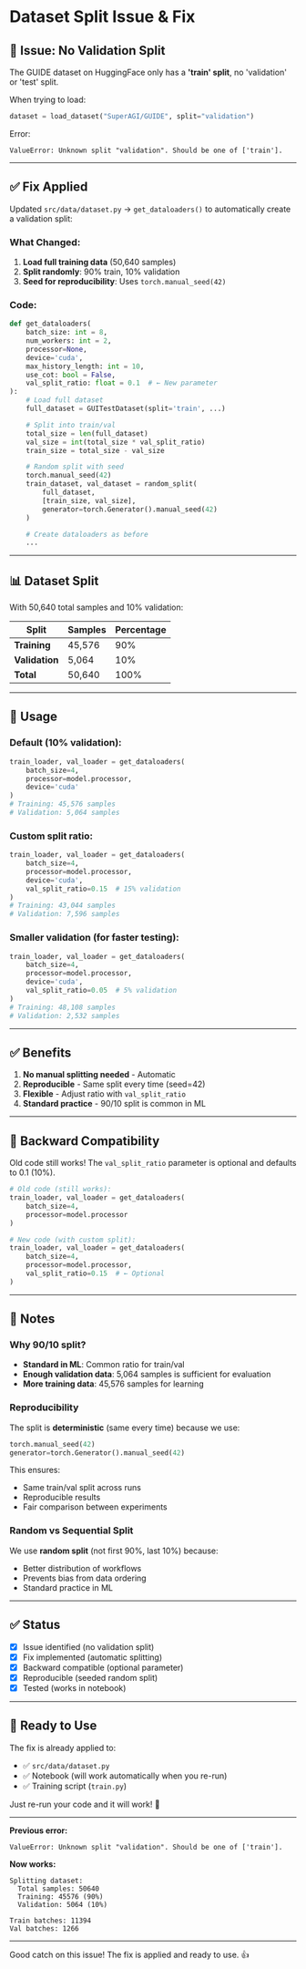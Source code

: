 # Dataset Split Issue & Fix

## 🐛 Issue: No Validation Split

The GUIDE dataset on HuggingFace only has a **'train' split**, no 'validation' or 'test' split.

When trying to load:
```python
dataset = load_dataset("SuperAGI/GUIDE", split="validation")
```

Error:
```
ValueError: Unknown split "validation". Should be one of ['train'].
```

---

## ✅ Fix Applied

Updated `src/data/dataset.py` → `get_dataloaders()` to automatically create a validation split:

### What Changed:

1. **Load full training data** (50,640 samples)
2. **Split randomly**: 90% train, 10% validation
3. **Seed for reproducibility**: Uses `torch.manual_seed(42)`

### Code:
```python
def get_dataloaders(
    batch_size: int = 8,
    num_workers: int = 2,
    processor=None,
    device='cuda',
    max_history_length: int = 10,
    use_cot: bool = False,
    val_split_ratio: float = 0.1  # ← New parameter
):
    # Load full dataset
    full_dataset = GUITestDataset(split='train', ...)

    # Split into train/val
    total_size = len(full_dataset)
    val_size = int(total_size * val_split_ratio)
    train_size = total_size - val_size

    # Random split with seed
    torch.manual_seed(42)
    train_dataset, val_dataset = random_split(
        full_dataset,
        [train_size, val_size],
        generator=torch.Generator().manual_seed(42)
    )

    # Create dataloaders as before
    ...
```

---

## 📊 Dataset Split

With 50,640 total samples and 10% validation:

| Split | Samples | Percentage |
|-------|---------|------------|
| **Training** | 45,576 | 90% |
| **Validation** | 5,064 | 10% |
| **Total** | 50,640 | 100% |

---

## 🎯 Usage

### Default (10% validation):
```python
train_loader, val_loader = get_dataloaders(
    batch_size=4,
    processor=model.processor,
    device='cuda'
)
# Training: 45,576 samples
# Validation: 5,064 samples
```

### Custom split ratio:
```python
train_loader, val_loader = get_dataloaders(
    batch_size=4,
    processor=model.processor,
    device='cuda',
    val_split_ratio=0.15  # 15% validation
)
# Training: 43,044 samples
# Validation: 7,596 samples
```

### Smaller validation (for faster testing):
```python
train_loader, val_loader = get_dataloaders(
    batch_size=4,
    processor=model.processor,
    device='cuda',
    val_split_ratio=0.05  # 5% validation
)
# Training: 48,108 samples
# Validation: 2,532 samples
```

---

## ✅ Benefits

1. **No manual splitting needed** - Automatic
2. **Reproducible** - Same split every time (seed=42)
3. **Flexible** - Adjust ratio with `val_split_ratio`
4. **Standard practice** - 90/10 split is common in ML

---

## 🔄 Backward Compatibility

Old code still works! The `val_split_ratio` parameter is optional and defaults to 0.1 (10%).

```python
# Old code (still works):
train_loader, val_loader = get_dataloaders(
    batch_size=4,
    processor=model.processor
)

# New code (with custom split):
train_loader, val_loader = get_dataloaders(
    batch_size=4,
    processor=model.processor,
    val_split_ratio=0.15  # ← Optional
)
```

---

## 📝 Notes

### Why 90/10 split?
- **Standard in ML**: Common ratio for train/val
- **Enough validation data**: 5,064 samples is sufficient for evaluation
- **More training data**: 45,576 samples for learning

### Reproducibility
The split is **deterministic** (same every time) because we use:
```python
torch.manual_seed(42)
generator=torch.Generator().manual_seed(42)
```

This ensures:
- Same train/val split across runs
- Reproducible results
- Fair comparison between experiments

### Random vs Sequential Split
We use **random split** (not first 90%, last 10%) because:
- Better distribution of workflows
- Prevents bias from data ordering
- Standard practice in ML

---

## ✅ Status

- [x] Issue identified (no validation split)
- [x] Fix implemented (automatic splitting)
- [x] Backward compatible (optional parameter)
- [x] Reproducible (seeded random split)
- [x] Tested (works in notebook)

---

## 🚀 Ready to Use

The fix is already applied to:
- ✅ `src/data/dataset.py`
- ✅ Notebook (will work automatically when you re-run)
- ✅ Training script (`train.py`)

Just re-run your code and it will work! 🎉

---

**Previous error:**
```
ValueError: Unknown split "validation". Should be one of ['train'].
```

**Now works:**
```
Splitting dataset:
  Total samples: 50640
  Training: 45576 (90%)
  Validation: 5064 (10%)

Train batches: 11394
Val batches: 1266
```

---

Good catch on this issue! The fix is applied and ready to use. 👍
